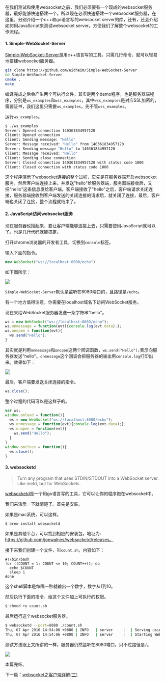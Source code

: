 在我们测试和使用websocket之前，我们必须要有一个现成的websocket服务器，最好能够快速搭建一个，所以现在必须快速搭建一个websocket服务器，在这里，分别介绍一个c++和go语言写的websocket server的库，还有，还会介绍如何用JavaScript来测试websocket server，方便我们了解整个websocket的工作流程。

#### 1. Simple-WebSocket-Server

[Simple-WebSocket-Server](https://github.com/eidheim/Simple-WebSocket-Server)是用c++语言写的工具。只需几行命令，就可以轻易地搭建websocket服务器。

``` bash
git clone https://github.com/eidheim/Simple-WebSocket-Server
cd Simple-WebSocket-Server
cmake .
make
```

编译完成之后会产生两个可执行文件，其实是两个demo程序，也是服务器端程序，分别是`ws_examples`和`wss_examples`，其中`wss_examples`是对应SSL加密的，需要证书，我们这里只需要`ws_examples`，先不管`wss_examples`。

运行`ws_examples`。

``` bash
$ ./ws_examples
Server: Opened connection 140361834957120
Client: Opened connection
Client: Sending message: "Hello"
Server: Message received: "Hello" from 140361834957120
Server: Sending message "Hello" to 140361834957120
Client: Message received: "Hello"
Client: Sending close connection
Server: Closed connection 140361834957120 with status code 1000
Client: Closed connection with status code 1000
```

这个程序演示了websocket连接的整个过程，它先是在服务器端开启websocket服务，然后客户端连接上来，并发送"hello"给服务器端，服务器端接收后，又把"hello"这条信息发给客户端，客户端接收了"hello"之后，客户端请求关闭连接，服务器端接收到客户端发送的关闭连接的请求后，就关闭了连接，最后，客户端也关闭了连接，整个流程就结束了。

#### 2. JavaScript访问websocket服务

现在服务器也搭起来，要让客户端能够连接上去，只需要使用JavaScript就可以了。也是几行代码就能搞定。

打开chrome浏览器的开发者工具，切换到`console`标签。

输入下面的指令。

``` javascript
new WebSocket("ws://localhost:8080/echo")
```

如下图所示：

![](http://aliyun.rails365.net/uploads/photo/image/142/2016/5db288bd0b50e899e6ef0f6b960d0f4c.png)

`Simple-WebSocket-Server`默认是监听在8080端口的，且路径是`/echo`。

有一个地方值得注意，你需要在localhost域名下访问WebSocket服务。

现在来给WebSocket服务器发送一条字符串"hello"。

``` javascript
ws = new WebSocket("ws://localhost:8080/echo");
ws.onmessage = function(evt){console.log(evt.data);};
ws.onopen = function(evt){
  ws.send("Hello");
}
```

其实就是利用`onmessage`和`onopen`这两个回调函数，`ws.send("Hello");`表示向服务器发送"hello"。`onmessage`这个回调会把服务器的输出用`console.log`打印出来。效果如下：

![](http://aliyun.rails365.net/uploads/photo/image/143/2016/e393db9be8f0390d57a8e406804fdfae.png)

最后，客户端要发送关闭连接的指令。

``` javascript
ws.close();
```

整个过程的代码可以是这样子的。

``` javascript
var ws;
window.onload = function(){
  ws = new WebSocket("ws://localhost:8080/echo");
  ws.onmessage = function(evt){console.log(evt.data);};
  ws.onopen = function(evt){
    ws.send("Hello");
  }
}
window.onclose = function(){
  ws.close();
}
```
#### 3. websocketd

> Turn any program that uses STDIN/STDOUT into a WebSocket server. Like inetd, but for WebSockets.

[websocketd](https://github.com/joewalnes/websocketd)是一个用go语言写的工具，它可以让你的程序跑在websocket中。

我们来演示一下就清楚了。首先是安装。

如果是mac系统，可以这样。

``` bash
$ brew install websocketd
```

如果是其他平台，可以找到相应的安装包，地址为: https://github.com/joewalnes/websocketd/releases。

接下来我们创建一个文件，叫`count.sh`，内容如下：

``` shell
#!/bin/bash
for ((COUNT = 1; COUNT <= 10; COUNT++)); do
  echo $COUNT
  sleep 1
done
```

这个shell脚本是每隔一秒就输出一个数字，数字从1到10。

然后执行下面的指令，给这个文件加上可执行的权限。

``` bash
$ chmod +x count.sh
```

最后运行这个websocket服务器。

``` bash
$ websocketd --port=8080 ./count.sh
Thu, 07 Apr 2016 14:54:06 +0800 | INFO   | server     |  | Serving using application   : ./count.sh 
Thu, 07 Apr 2016 14:54:06 +0800 | INFO   | server     |  | Starting WebSocket server   : ws://MacintoshdeMacBook-Air.local:8080/
```

测试方法跟上文所讲的一样，服务器仍然监听在8080端口，只不过路径是`/`。

![](http://aliyun.rails365.net/uploads/photo/image/144/2016/3cb39d37a8758a46c428d09b6b2cfce4.png)

本篇完结。

下一篇：[websocket之客户端详解(三)](http://www.rails365.net/articles/websocket-zhi-ke-hu-duan-xiang-jie-san)
